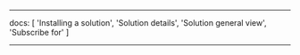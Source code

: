 ---

docs: [
'Installing a solution',
'Solution details',
'Solution general view',
'Subscribe for'
]

---